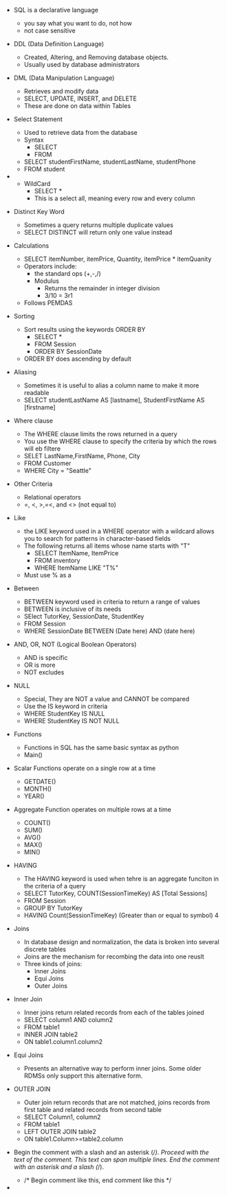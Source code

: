 
- SQL is a declarative language
	- you say what you want to do, not how 
	- not case sensitive

- DDL (Data Definition Language)
	- Created, Altering, and Removing database objects. 
	- Usually used by database administrators

- DML (Data Manipulation Language)
	- Retrieves and modify data
	- SELECT, UPDATE, INSERT, and DELETE
	- These are done on data within Tables 

- Select Statement 
	- Used to retrieve data from the database
	- Syntax
		- SELECT <columnName>
		- FROM <tableName>
	- SELECT studentFirstName, studentLastName, studentPhone
	- FROM student

- * WildCard
	- SELECT * 
	- This is a select all, meaning every row and every column

- Distinct Key Word
	- Sometimes a query returns multiple duplicate values
	- SELECT DISTINCT will return only one value instead

- Calculations
	- SELECT itemNumber, itemPrice, Quantity, itemPrice * itemQuanity
	- Operators include:
		- the standard ops (+,-,/)
		- Modulus
			- Returns the remainder in integer division 
			- 3/10 = 3r1 
	- Follows PEMDAS

- Sorting
	- Sort results using the keywords ORDER BY
		- SELECT *
		- FROM Session
		- ORDER BY SessionDate
	- ORDER BY does ascending by default

- Aliasing
	- Sometimes it is useful to alias a column name to make it more readable
	- SELECT studentLastName AS [lastname], StudentFirstName AS [firstname]

- Where clause
	- The WHERE clause limits the rows returned in a query
	- You use the WHERE clause to specify the criteria by which the rows will eb filtere
	- SELET LastName,FirstName, Phone, City
	- FROM Customer
	- WHERE City = "Seattle"

- Other Criteria
	- Relational operators
	- =, <, >,=<, and <> (not equal to)

- Like
	- the LIKE keyword used in a WHERE operator with a wildcard allows you to search for patterns in character-based fields
	- The following returns all items whose name starts with "T"
		- SELECT ItemName, ItemPrice
		- FROM inventory
		- WHERE ItemName LIKE "T%"
	- Must use % as a 

- Between
	- BETWEEN keyword used in criteria to return a range of values
	- BETWEEN is inclusive of its needs
	- SElect TutorKey, SessionDate, StudentKey
	- FROM Session
	- WHERE SessionDate BETWEEN (Date here) AND (date here)

- AND, OR, NOT (Logical Boolean Operators)
	- AND is specific
	- OR is more
	- NOT excludes 

- NULL 
	- Special, They are NOT a value and CANNOT be compared
	- Use the IS keyword in criteria 
	- WHERE StudentKey IS NULL
	- WHERE StudentKey IS NOT NULL

- Functions
	- Functions in SQL has the same basic syntax as python
	- Main()

- Scalar Functions operate on a single row at a time
	- GETDATE()
	- MONTH()
	- YEAR()

- Aggregate Function operates on multiple rows at a time
	- COUNT()
	- SUM()
	- AVG()
	- MAX()
	- MIN()

- HAVING
	- The HAVING keyword is used when tehre is an aggregate funciton in the criteria of a query
	- SELECT TutorKey, COUNT(SessionTimeKey) AS [Total Sessions]
	- FROM Session
	- GROUP BY TutorKey
	- HAVING Count(SessionTimeKey) (Greater than or equal to symbol) 4

- Joins
	- In database design and normalization, the data is broken into several discrete tables
	- Joins are the mechanism for recombing the data into one reuslt 
	- Three kinds of joins:
		- Inner Joins 
		- Equi Joins 
		- Outer Joins 

- Inner Join 
	- Inner joins return related records from each of the tables joined
	- SELECT column1 AND column2
	- FROM table1
	- INNER JOIN table2
	- ON table1.column1.column2

- Equi Joins
	- Presents an alternative way to perform inner joins. Some older RDMSs only support this alternative form. 

- OUTER JOIN 
	- Outer join return records that are not matched, joins records from first table and related records from second table
	- SELECT Column1, column2
	- FROM table1
	- LEFT OUTER JOIN table2
	- ON table1.Column>=table2.column

-  Begin the comment with a slash and an asterisk (/*). Proceed with the text of the comment. This text can span multiple lines. End the comment with an asterisk and a slash (*/).
	- /* Begin comment like this, end comment like this */

- 